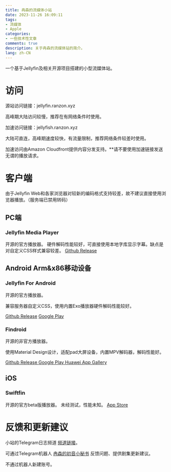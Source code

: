 ```yaml
---
title: 冉森的流媒体小站
date: 2023-11-26 16:09:11
tags: 
- 流媒体
- Apple
categories: 
- 一些技术性文章
comments: true
description: 关于冉森的流媒体站的简介。
lang: zh-CN
---
```

一个基于Jellyfin及相关开源项目搭建的小型流媒体站。

# 访问

源站访问链接：jellyfin.ranzon.xyz

高峰期大陆访问较慢，推荐在有网络条件时使用。

加速访问链接：jellyfish.ranzon.xyz

大陆可直连，高峰期速度较快，有流量限制，推荐网络条件较差时使用。

加速访问由Amazon Cloudfront提供内容分发支持。**请不要使用加速链接发送无谓的播放请求。

# 客户端

由于Jellyfin Web和各家浏览器对较新的编码格式支持较差，故不建议直接使用浏览器播放。（服务端已禁用转码）

## PC端

### Jellyfin Media Player

开源的官方播放器。
硬件解码性能较好，可直接使用本地字库显示字幕。缺点是对自定义CSS样式兼容较差。
[Github Release](https://github.com/jellyfin/jellyfin-media-player/releases)

## Android Arm&x86移动设备

### Jellyfin For Android

开源的官方播放器。

兼容服务器自定义CSS，使用内置Exo播放器硬件解码性能较好。

[Github Release](https://github.com/jellyfin/jellyfin-android/releases/tag/v2.5.3)	[Google Play](https://play.google.com/store/apps/details?id=org.jellyfin.mobile)

### Findroid

开源的非官方播放器。

使用Material Design设计，适配pad大屏设备，内置MPV解码器，解码性能好。

[Github Release	](https://github.com/jarnedemeulemeester/findroid/releases)[Google Play	](https://play.google.com/store/apps/details?id=dev.jdtech.jellyfin)[Huawei App Gallery](https://appgallery.huawei.com/app/C107646987)

## iOS

### Swiftfin

开源的官方beta版播放器。
未经测试，性能未知。
[App Store](https://apps.apple.com/ca/app/swiftfin/id1604098728)

# 反馈和更新建议

小站的Telegram日志频道 [频道链接](https://t.me/ranzon_update_channel)。

可通过Telegram机器人 [冉森的初音小秘书](https://t.me/ranzonchat_bot) 反馈问题、提供剧集更新建议。

不通过机器人新建账号。
